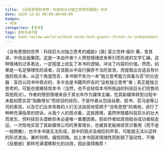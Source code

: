 ```yaml
---
title: 《没有思想的世界：科技巨头对独立思考的威胁》书评
date: 2020-12-02 08:00:00+08:00
badges:
- 书评
categories: [书评]
tags: [响马读书]
slug: book-review-world-without-mind-tech-giants-threat-to-independent-thinking
---
```


《没有思想的世界：科技巨头对独立思考的威胁》[美] 富兰克林·福尔 著，舍其 译，中信出版集团。这是一本由作者个人愤怒情绪迸发牵引而形成的文字汇编，这种情绪的过多表达，一定程度上扰乱了本书的逻辑，冲淡了内容的价值。然而，如果是一名足够理性的读者，应该能从中自行摒弃不当的宣泄，而提取出合适且有价值的观点来。从这个角度而言，本书倒不失为一本“独立思考能力具备与否”的分选器：盲目认同书中观点的，多半会是书籍所抨击的“没有独立思考”者；真正能独立思考的，可能也很难轻信本书（当然，也不会轻信本书所挑战的科技巨头们兜售的其他观点）。作者的愤怒情绪来自于其长年作为媒体主编，在其新媒体转型过程中未能如愿实现“指数增长”而铩羽的经历，于是作者从包括谷歌、脸书、亚马逊等公司的表现，以及它们业务导致的人们无法自拔地受困于“没有思想”的境地，进行了种种充满指责的控诉。从我个人的观点看，这些困境，虽然伴随着科技巨头的壮大而发生，但科技巨头垄断却未必是唯一重要因素。假如作者如其他硅谷成功者般走运，一次性地实现了其新媒体公司的黑客增长，也被其老板继续赏识重用（而不是一拍两散），也许本书就无法形成，其中的观点及相应的声音，可能就无法以这样的形式发出。兼听则明，偏信则暗。加上本书因其情绪性而削弱了鼓动性，不像《反脆弱》那样充满潜移默化的功效，因此值得推荐！
